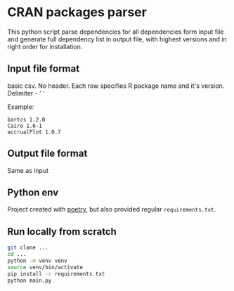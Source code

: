 # CRAN packages parser

This python script parse dependencies for all dependencies form input file and generate full dependency list in output file, with highest versions and in right order for installation.

## Input file format 

basic csv. No header. Each row specifies R package name and it's version. Delimiter - ' '

Example:
```csv
bartcs 1.2.0
Cairo 1.6-1
accrualPlot 1.0.7
```

## Output file format

Same as input

## Python env

Project created with [poetry](https://python-poetry.org/), but also provided regular `requirements.txt`.

## Run locally from scratch

```bash
git clone ...
cd ...
python -m venv venv
source venv/bin/activate
pip install -r requirements.txt
python main.py 
```
